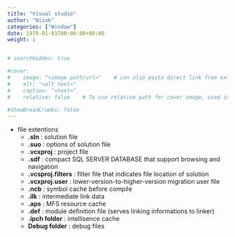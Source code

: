```yaml
---
title: "Visual studio"
author: "Niiok"
categories: ["Window"]
date: 1970-01-01T00:00:00+00:00
weight: 1


# searchHidden: true

#cover:
#    image: "<image path/url>"    # can also paste direct link from external site
#    alt: "<alt text>"
#    caption: "<text>"
#    relative: false 	# To use relative path for cover image, used in hugo Page-bundles

#ShowBreadCrumbs: false
---
```



- file extentions
  - **.sln** : solution file
  - **.suo** : options of solution file
  - **.vcxproj** : project file
  - **.sdf** : compact SQL SERVER DATABASE that support browsing and navigation
  - **.vcsproj.filters** : filter file that indicates file location of solution
  - **.vcxproj.user** : lower-version-to-higher-version migration user file
  - **.ncb** : symbol cache before compile
  - **.ilk** : intermediate link data
  - **.aps** : MFS resource cache
  - **.def** : module definition file (serves linking informations to linker)
  - **.ipch folder** : intellisence cache
  - **Debug folder** : debug files